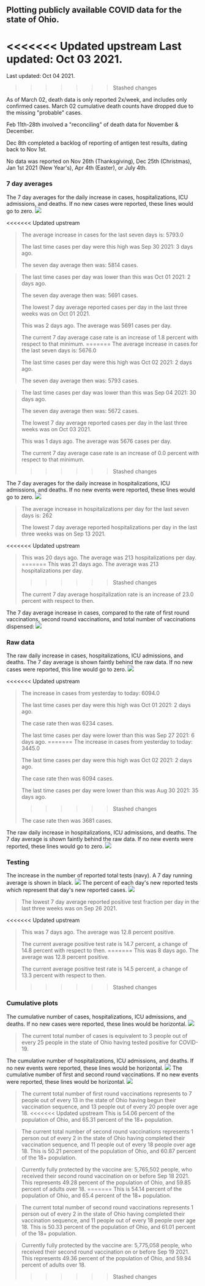 ## Plotting publicly available COVID data for the state of Ohio. 

<<<<<<< Updated upstream
Last updated: Oct 03 2021. 
=======
Last updated: Oct 04 2021. 
>>>>>>> Stashed changes

As of March 02, death data is only reported 2x/week, and includes only confirmed cases. March 02 cumulative death counts have dropped due to the missing "probable" cases.

Feb 11th-28th involved a "reconciling" of death data for November & December.

Dec 8th completed a backlog of reporting of antigen test results, dating back to Nov 1st.

No data was reported on Nov 26th (Thanksgiving), Dec 25th (Christmas), Jan 1st 2021 (New Year's), Apr 4th (Easter), or July 4th.
### 7 day averages
The 7 day averages for the daily increase in cases, hospitalizations, ICU admissions, and deaths. If no new cases were reported, these lines would go to zero.
![](7dayaverage_cases.png)

<<<<<<< Updated upstream
>The average increase in cases for the last seven days is: 5793.0
>
>The last time cases per day were this high was Sep 30 2021: 3 days ago.
>
>The seven day average then was: 5814 cases.

>
>The last time cases per day was lower than this was Oct 01 2021: 2 days ago.
>
>The seven day average then was: 5691 cases.
>
>The lowest 7 day average reported cases per day in the last three weeks was on Oct 01 2021.
>
>This was 2 days ago. The average was 5691 cases per day.
>
>The current 7 day average case rate is an increase of 1.8 percent with respect to that minimum.
=======
>The average increase in cases for the last seven days is: 5676.0
>
>The last time cases per day were this high was Oct 02 2021: 2 days ago.
>
>The seven day average then was: 5793 cases.

>
>The last time cases per day was lower than this was Sep 04 2021: 30 days ago.
>
>The seven day average then was: 5672 cases.
>
>The lowest 7 day average reported cases per day in the last three weeks was on Oct 03 2021.
>
>This was 1 days ago. The average was 5676 cases per day.
>
>The current 7 day average case rate is an increase of 0.0 percent with respect to that minimum.
>>>>>>> Stashed changes

The 7 day averages for the daily increase in hospitalizations, ICU admissions, and deaths. If no new events were reported, these lines would go to zero.
![](7dayaverage_hospital.png)

>The average increase in hospitalizations per day for the last seven days is: 262
>
>The lowest 7 day average reported hospitalizations per day in the last three weeks was on Sep 13 2021.
>
<<<<<<< Updated upstream
>This was 20 days ago. The average was 213 hospitalizations per day.
=======
>This was 21 days ago. The average was 213 hospitalizations per day.
>>>>>>> Stashed changes
>
>The current 7 day average hospitalization rate is an increase of 23.0 percent with respect to then.

The 7 day average increase in cases, compared to the rate of first round vaccinations, second round vaccinations, and total number of vaccinations dispensed:
![](DailyVaccinationsCases.png)

### Raw data
The raw daily increase in cases, hospitalizations, ICU admissions, and deaths. The 7 day average is shown faintly behind the raw data. If no new cases were reported, this line would go to zero.
![](DailyCases.png)

<<<<<<< Updated upstream
>The increase in cases from yesterday to today: 6094.0 
>
>The last time cases per day were this high was Oct 01 2021: 2 days ago. 
>
>The case rate then was 6234 cases.
>
>The last time cases per day were lower than this was Sep 27 2021: 6 days ago. 
=======
>The increase in cases from yesterday to today: 3445.0 
>
>The last time cases per day were this high was Oct 02 2021: 2 days ago. 
>
>The case rate then was 6094 cases.
>
>The last time cases per day were lower than this was Aug 30 2021: 35 days ago. 
>>>>>>> Stashed changes
>
>The case rate then was 3681 cases.

The raw daily increase in hospitalizations, ICU admissions, and deaths. The 7 day average is shown faintly behind the raw data. If no new events were reported, these lines would go to zero.
![](DailyHospitalizations.png)

### Testing

The increase in the number of reported total tests (navy). A 7 day running average is shown in black.
![](DailyTests.png)
The percent of each day's new reported tests which represent that day's new reported cases.
![](percentpositive_tests.png)

>The lowest 7 day average reported positive test fraction per day in the last three weeks was on Sep 26 2021.
>
<<<<<<< Updated upstream
>This was 7 days ago. The average was 12.8 percent positive. 
>
>The current average positive test rate is 14.7 percent, a change of 14.8 percent with respect to then. 
=======
>This was 8 days ago. The average was 12.8 percent positive. 
>
>The current average positive test rate is 14.5 percent, a change of 13.3 percent with respect to then. 
>>>>>>> Stashed changes

### Cumulative plots
The cumulative number of cases, hospitalizations, ICU admissions, and deaths. If no new cases were reported, these lines would be horizontal.
![](Cases.png)

>The current total number of cases is equivalent to 3 people out of every 25 people in the state of Ohio having tested positive for COVID-19.

The cumulative number of hospitalizations, ICU admissions, and deaths. If no new events were reported, these lines would be horizontal.
![](Hospitalizations.png)
The cumulative number of first and second round vaccinations. If no new events were reported, these lines would be horizontal.
![](Vaccinations.png)

>The current total number of first round vaccinations represents to 7 people out of every 13 in the state of Ohio having begun their vaccination sequence, and 13 people out of every 20 people over age 18.
<<<<<<< Updated upstream
 >This is 54.06 percent of the population of Ohio, and 65.31 percent of the 18+ population.

>The current total number of second round vaccinations represents 1 person out of every 2 in the state of Ohio having completed their vaccination sequence, and 11 people out of every 18 people over age 18. 
>This is 50.21 percent of the population of Ohio, and 60.87 percent of the 18+ population.

>Currently fully protected by the vaccine are: 5,765,502 people, who received their second round vaccination on or before Sep 18 2021.
>This represents 49.28 percent of the population of Ohio, and 59.85 percent of adults over 18.
=======
 >This is 54.14 percent of the population of Ohio, and 65.4 percent of the 18+ population.

>The current total number of second round vaccinations represents 1 person out of every 2 in the state of Ohio having completed their vaccination sequence, and 11 people out of every 18 people over age 18. 
>This is 50.33 percent of the population of Ohio, and 61.01 percent of the 18+ population.

>Currently fully protected by the vaccine are: 5,775,058 people, who received their second round vaccination on or before Sep 19 2021.
>This represents 49.36 percent of the population of Ohio, and 59.94 percent of adults over 18.
>>>>>>> Stashed changes

